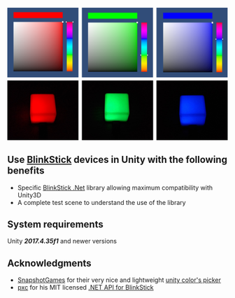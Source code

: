 ![alt text](Doc/BlinkStick_Doc.png)

## Use [BlinkStick](https://blinkstick.com/) devices in Unity with the following benefits
- Specific [BlinkStick .Net](https://github.com/ebadier/BlinkStickDotNet) library allowing maximum compatibility with Unity3D
- A complete test scene to understand the use of the library

## System requirements
Unity ***2017.4.35f1*** and newer versions

## Acknowledgments
- [SnapshotGames](https://github.com/SnapshotGames) for their very nice and lightweight [unity color's picker](https://github.com/SnapshotGames/cui_color_picker)
- [pxc](https://github.com/pxc) for his MIT licensed [.NET API for BlinkStick](https://github.com/pxc/BlinkStickDotNet)
